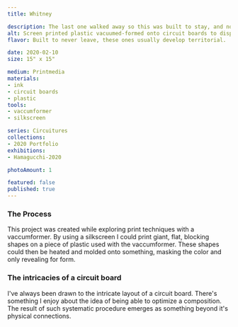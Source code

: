 ```yaml
---
title: Whitney

description: The last one walked away so this was built to stay, and now talk!.
alt: Screen printed plastic vacuumed-formed onto circuit boards to display one hanging from another.
flavor: Built to never leave, these ones usually develop territorial.

date: 2020-02-10
size: 15" x 15"

medium: Printmedia
materials:
- ink
- circuit boards
- plastic
tools:
- vaccumformer
- silkscreen

series: Circuitures
collections: 
- 2020 Portfolio
exhibitions:
- Hamagucchi-2020

photoAmount: 1

featured: false
published: true
---
```


### The Process
This project was created while exploring print techniques with a vaccumformer.
By using a silkscreen I could print giant, flat, blocking shapes on a piece of plastic used with the vaccumformer.
These shapes could then be heated and molded onto something, masking the color and only revealing for form. 

### The intricacies of a circuit board 
I've always been drawn to the intricate layout of a circuit board.
There's something I enjoy about the idea of being able to optimize a composition.
The result of such systematic procedure emerges as something beyond it's physical connections.
